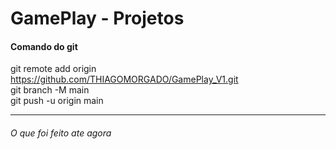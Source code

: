 # GamePlay - Projetos

#### Comando do git

git remote add origin https://github.com/THIAGOMORGADO/GamePlay_V1.git<br>
git branch -M main<br>
git push -u origin main<br>

---

###### O que foi feito ate agora

